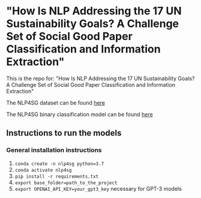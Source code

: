 # "How Is NLP Addressing the 17 UN Sustainability Goals? A Challenge Set of Social Good Paper Classification and Information Extraction"

This is the repo for: "How Is NLP Addressing the 17 UN Sustainability Goals? A Challenge Set of Social Good Paper Classification and Information Extraction"

The NLP4SG dataset can be found [here](https://github.com/feradauto/nlp4sg_research_tracking/tree/main/dataset)

The NLP4SG binary classification model can be found [here](https://drive.google.com/file/d/1fWEwmXCKFKW_RMcw1bFixSurpaU72upy/view?usp=sharing)

## Instructions to run the models

### General installation instructions

1. `conda create -n nlp4sg python=3.7`
2. `conda activate nlp4sg`
3. `pip install -r requirements.txt`
4. `export base_folder=path_to_the_project`
5. `export OPENAI_API_KEY=your_gpt3_key`  necessary for GPT-3 models
